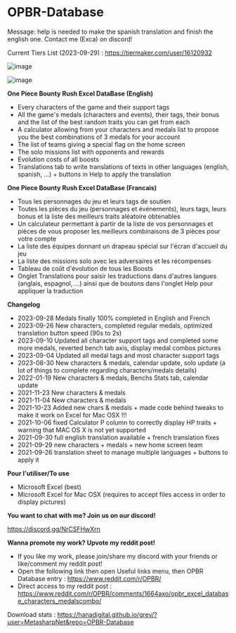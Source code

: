 # OPBR-Database

Message: help is needed to make the spanish translation and finish the english one. Contact me (Exca) on discord!

Current Tiers List (2023-09-29) : https://tiermaker.com/user/16120932

![image](https://github.com/MetasharpNet/OPBR-Database/assets/70144948/0ea67270-2326-4cb8-91c3-b8f1e1cf59eb)

![image](https://github.com/MetasharpNet/OPBR-Database/assets/70144948/07c17e33-c281-4022-b5bd-23314e7cd828)

**One Piece Bounty Rush Excel DataBase (English)**

- Every characters of the game and their support tags
- All the game's medals (characters and events), their tags, their bonus and the list of the best random traits you can get from each
- A calculator allowing from your characters and medals list to propose you the best combinations of 3 medals for your account
- The list of teams giving a special flag on the home screen
- The solo missions list with opponents and rewards
- Evolution costs of all boosts
- Translations tab to write translations of texts in other languages (english, spanish, ...) + buttons in Help to apply the translation

**One Piece Bounty Rush Excel DataBase (Francais)**

- Tous les personnages du jeu et leurs tags de soutien
- Toutes les pièces du jeu (personnages et événements), leurs tags, leurs bonus et la liste des meilleurs traits aléatoire obtenables
- Un calculateur permettant à partir de la liste de vos personnages et pièces de vous proposer les meilleurs combinaisons de 3 pièces pour votre compte
- La liste des équipes donnant un drapeau spécial sur l'écran d'accueil du jeu
- La liste des missions solo avec les adversaires et les récompenses
- Tableau de coût d'évolution de tous les Boosts
- Onglet Translations pour saisir les traductions dans d'autres langues (anglais, espagnol, ...) ainsi que de boutons dans l'onglet Help pour appliquer la traduction

**Changelog**
- 2023-09-28 Medals finally 100% completed in English and French
- 2023-09-26 New characters, completed regular medals, optimized translation button speed (90s to 2s)
- 2023-09-10 Updated all character support tags and completed some more medals, reverted bench tab axis, display medal combos pictures
- 2023-09-04 Updated all medal tags and most character support tags
- 2023-08-30 New characters & medals, calendar update, solo update (a lot of things to complete regarding characters/medals details)
- 2022-01-19 New characters & medals, Benchs Stats tab, calendar update
- 2021-11-23 New characters & medals
- 2021-11-04 New characters & medals
- 2021-10-23 Added new chars & medals + made code behind tweaks to make it work on Excel for Mac OSX !!!
- 2021-10-06 fixed Calculator P column to correctly display HP traits + warning that MAC OS X is not yet supported
- 2021-09-30 full english translation available + french translation fixes
- 2021-09-29 new characters + medals + new home screen team
- 2021-09-26 translation sheet to manage multiple languages + buttons to apply it

**Pour l'utiliser/To use**

- Microsoft Excel (best)
- Microsoft Excel for Mac OSX (requires to accept files access in order to display pictures)

**You want to chat with me? Join us on our discord!**

https://discord.gg/NrCSFHwXrn

**Wanna promote my work? Upvote my reddit post!**

- If you like my work, please join/share my discord with your friends or like/comment my reddit post!
- Open the following link then open Useful links menu, then OPBR Database entry : https://www.reddit.com/r/OPBR/
- Direct access to my reddit post : https://www.reddit.com/r/OPBR/comments/1664axo/opbr_excel_database_characters_medalscombo/

Download stats : https://hanadigital.github.io/grev/?user=MetasharpNet&repo=OPBR-Database
